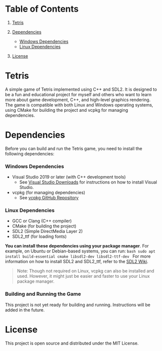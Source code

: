 # Table of Contents

1. [Tetris](#tetris)

2. [Dependencies](#dependencies)
	 - [Windows Dependencies](#windows-dependencies)
	 - [Linux Dependencies](#linux-dependencies)

3. [License](#license)

# Tetris

A simple game of Tetris implemented using C++ and SDL2. It is designed to be a fun and educational project for myself and others who want to learn
more about game development, C++, and high-level graphics rendering. The game is compatible with both Linux and Windows operating systems, using
CMake for building the project and vcpkg for managing dependencies.

# Dependencies

Before you can build and run the Tetris game, you need to install the following dependencies:

### Windows Dependencies 

- Visual Studio 2019 or later (with C++ development tools)
	-	See [Visual Studio Downloads](https://visualstudio.microsoft.com/downloads/) for instructions on how to install Visual Studio. 
- vcpkg (for managing dependencies)
	- See [vcpkg GitHub Repository](https://github.com/microsoft/vcpkg)

### Linux Dependencies

- GCC or Clang (C++ compiler)
- CMake (for building the project)
- SDL2 (Simple DirectMedia Layer 2)
- SDL2_ttf (for loading fonts)

**You can install these dependencies using your package manager**. For example, on Ubuntu or Debian-based systems, you can run:
	```bash
	sudo apt install build-essential cmake libsdl2-dev libsdl2-ttf-dev
	```
For more information on how to install SDL2 and SDL2_ttf, refer to the [SDL2 Wiki](https://wiki.libsdl.org/Installation).

> Note: Though not required on Linux, vcpkg can also be installed and used. However, it might just be easier and faster to use your Linux package manager.

### Building and Running the Game

This project is not yet ready for building and running. Instructions will be added in the future.

# License

This project is open source and distributed under the MIT License.
